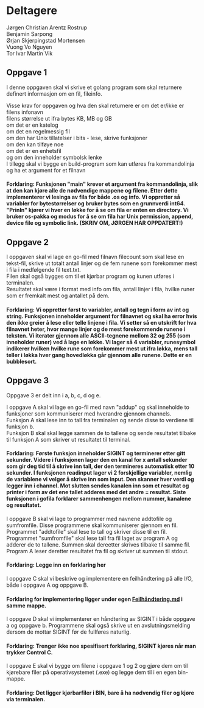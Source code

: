 # Deltagere
Jørgen Christian Arentz Rostrup<br/>
Benjamin Sarpong<br/>
Ørjan Skjerpingstad Mortensen<br/>
Vuong Vo Nguyen<br/>
Tor Ivar Martin Vik

## Oppgave 1
I denne oppgaven skal vi skrive et golang program som skal returnere definert informasjon om en fil, fileinfo. 

Visse krav for oppgaven og hva den skal returnere er om det er/ikke er <br/>
filens infonavn<br/>
filens størrelse ut ifra bytes KB, MB og GB<br/>
om det er en katelog<br/>
om det en regelmessig fil<br/>
om den har Unix tillatelser i bits - lese, skrive funksjoner<br/>
om den kan tilføye noe<br/>
om det er en enhetsfil <br/>
og om den inneholder symbolsk lenke<br/>
I tillegg skal vi bygge en build-program som kan utføres fra kommandolinja og ha et argument for et filnavn

#### Forklaring: Funksjonen "main" krever et argument fra kommandolinja, slik at den kan kjøre alle de nødvendige mappene og filene. Etter dette implementerer vi lesinga av fila for både .os og info. Vi oppretter så variabler for bytestørrelser og bruker bytes som en grunnverdi int64. "Prinln" kjører vi hver en løkke for å se om fila er enten en directory. Vi bruker os-pakka og modus for å se om fila har Unix permission, append, device file og symbolic link. (SKRIV OM, JØRGEN HAR OPPDATERT!)

## Oppgave 2 
I oppgaven skal vi lage en go-fil med filnavn filecount som skal lese en tekst-fil, skrive ut totalt antall linjer og de fem runene som forekommer mest i fila i medfølgende fil text.txt.<br/> 
Filen skal også bygges om til et kjørbar program og kunen utføres i terminalen.<br/>
Resultatet skal være i format med info om fila, antall linjer i fila, hvilke runer som er fremkalt mest og antallet på dem. 

#### Forklaring: Vi oppretter først to variabler, antall og tegn i form av int og string. Funksjonen inneholder argument for filnavnet og skal ha error hvis den ikke greier å lese eller telle linjene i fila. Vi setter så en utskrift for hva filnavnet heter, hvor mange linjer og de mest forekommende runene i teksten. Vi iterater gjennom alle ASCII-tegnene mellom 32 og 255 (som inneholder runer) ved å lage en løkke. Vi lager så 4 variabler, runesymbol indikerer hvilken hvilke rune som forekommer mest ut ifra løkka, mens tall teller i løkka hver gang hovedløkka går gjennom alle runene. Dette er en bubblesort. 

## Oppgave 3
Oppgave 3 er delt inn i a, b, c, d og e.

I oppgave A skal vi lage en go-fil med navn "addup" og skal inneholde to funksjoner som kommuniserer med hverandre gjennom channels.<br/> 
Funksjon A skal lese inn to tall fra terminalen og sende disse to verdiene til funksjon b.<br/>
Funksjon B skal skal legge sammen de to tallene og sende resultatet tilbake til funksjon A som skriver ut resultatet til terminal.

#### Forklaring: Første funksjon inneholder SIGINT og terminerer etter gitt sekunder. Videre i funksjonen lager den en kanal for x antall sekunder som gir deg tid til å skrive inn tall, der den termineres automatisk etter 10 sekunder. I funksjonen readinput lager vi 2 forskjellige variabler, nemlig de variablene vi velger å skrive inn som input. Den skanner hver verdi og legger inn i channel. Mot slutten sendes kanalen inn som et resultat og printer i form av det ene tallet adderes med det andre = resultat. Siste funksjonen i gofila forklarer sammenhengen mellom nummer, kanalene og resultatet.  

I oppgave B skal vi lage to programmer med navnene addtofile og sumfromfile. Disse programmene skal kommuniserer gjennom en fil.<br/>
Programmet "addtofile" skal lese to tall og skriver disse til en fil.<br/>
Programmet "sumfromfile" skal lese tall fra fil laget av program A og adderer de to tallene. Summen skal dereetter skrives tilbake til samme fil.<br/>
Program A leser deretter resultatet fra fil og skriver ut summen til stdout.

#### Forklaring: Legge inn en forklaring her

I oppgave C skal vi beskrive og implementere en feilhåndtering på alle I/O, både i oppgave A og oppgave B.

#### Forklaring for implementering ligger under egen [Feilhåndtering.md](https://github.com/Shogun4466/ComIT-oblig/blob/master/Oblig-2/src/Oppg-3/feilh%C3%A5ndtering.md) i samme mappe. 

I oppgave D skal vi implementerer en håndtering av SIGINT i både oppgave a og oppgave b. Programmene skal også skrive ut en avslutningsmelding dersom de mottar SIGINT før de fullføres naturlig.

#### Forklaring: Trenger ikke noe spesifisert forklaring, SIGINT kjøres når man trykker Control C. 

I oppgave E skal vi bygge om filene i oppgave 1 og 2 og gjøre dem om til kjørebare filer på operativsystemet (.exe) og legge dem til i en egen bin-mappe.

#### Forklaring: Det ligger kjørbarfiler i BIN, bare å ha nødvendig filer og kjøre via terminalen. 
